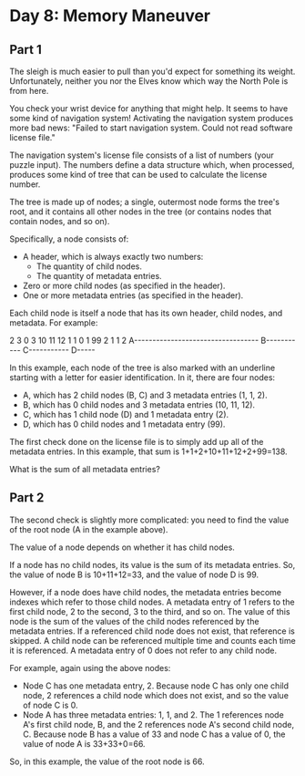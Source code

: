 # Day 8: Memory Maneuver

## Part 1

The sleigh is much easier to pull than you'd expect for something its
weight. Unfortunately, neither you nor the Elves know which way the
North Pole is from here.

You check your wrist device for anything that might help. It seems to
have some kind of navigation system! Activating the navigation system
produces more bad news: "Failed to start navigation system. Could not
read software license file."

The navigation system's license file consists of a list of numbers
(your puzzle input). The numbers define a data structure which, when
processed, produces some kind of tree that can be used to calculate
the license number.

The tree is made up of nodes; a single, outermost node forms the
tree's root, and it contains all other nodes in the tree (or contains
nodes that contain nodes, and so on).

Specifically, a node consists of:

+  A header, which is always exactly two numbers:
   + The quantity of child nodes.
   + The quantity of metadata entries.
+  Zero or more child nodes (as specified in the header).
+  One or more metadata entries (as specified in the header).

Each child node is itself a node that has its own header, child nodes,
and metadata. For example:

2 3 0 3 10 11 12 1 1 0 1 99 2 1 1 2
A----------------------------------
    B----------- C-----------
                     D-----

In this example, each node of the tree is also marked with an underline
starting with a letter for easier identification. In it, there are
four nodes:

+ A, which has 2 child nodes (B, C) and 3 metadata entries (1, 1, 2).
+ B, which has 0 child nodes and 3 metadata entries (10, 11, 12).
+ C, which has 1 child node (D) and 1 metadata entry (2).
+ D, which has 0 child nodes and 1 metadata entry (99).

The first check done on the license file is to simply add up all of the
metadata entries. In this example, that sum is 1+1+2+10+11+12+2+99=138.

What is the sum of all metadata entries?

## Part 2

The second check is slightly more complicated: you need to find the
value of the root node (A in the example above).

The value of a node depends on whether it has child nodes.

If a node has no child nodes, its value is the sum of its metadata
entries. So, the value of node B is 10+11+12=33, and the value of node
D is 99.

However, if a node does have child nodes, the metadata entries become
indexes which refer to those child nodes. A metadata entry of 1 refers
to the first child node, 2 to the second, 3 to the third, and so on. The
value of this node is the sum of the values of the child nodes referenced
by the metadata entries. If a referenced child node does not exist,
that reference is skipped. A child node can be referenced multiple time
and counts each time it is referenced. A metadata entry of 0 does not
refer to any child node.

For example, again using the above nodes:

+ Node C has one metadata entry, 2. Because node C has only one child
  node, 2 references a child node which does not exist, and so the
  value of node C is 0.
+ Node A has three metadata entries: 1, 1, and 2. The 1 references node
  A's first child node, B, and the 2 references node A's second child
  node, C. Because node B has a value of 33 and node C has a value of 0,
  the value of node A is 33+33+0=66.

So, in this example, the value of the root node is 66.


